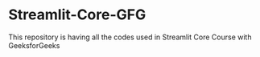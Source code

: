 # Streamlit-Core-GFG
This repository is having all the codes used in Streamlit Core Course with GeeksforGeeks
